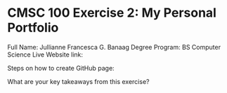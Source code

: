 # CMSC 100 Exercise 2: My Personal Portfolio

Full Name: Jullianne Francesca G. Banaag
Degree Program: BS Computer Science
Live Website link: 

Steps on how to create GitHub page:


What are your key takeaways from this exercise?

